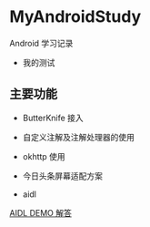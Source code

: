 # MyAndroidStudy
Android 学习记录

* 我的测试

## 主要功能

* ButterKnife 接入

* 自定义注解及注解处理器的使用

* okhttp 使用

* 今日头条屏幕适配方案

* aidl

[AIDL DEMO 解答](https://blog.csdn.net/u010349644/article/details/86583816#3%E3%80%81%E5%85%B6%E4%BB%96%E6%80%9D%E8%80%83)

